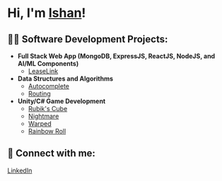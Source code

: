 <h1>Hi, I'm <a href="https://www.linkedin.com/in/ishanmadan1/">Ishan</a>!

<h2>👨‍💻 Software Development Projects:</h2>

- <b>Full Stack Web App (MongoDB, ExpressJS, ReactJS, NodeJS, and AI/ML Components)</b>
  - [LeaseLink](https://github.com/ishan-madan/leaselink/)
- <b>Data Structures and Algorithms</b>
  - [Autocomplete](https://github.com/ishan-madan/autocomplete/)
  - [Routing](https://github.com/ishan-madan/routing/)
- <b>Unity/C# Game Development</b>
  - [Rubik's Cube](https://github.com/ishan-madan/rubikscube/)
  - [Nightmare](https://github.com/ishan-madan/nightmare/)
  - [Warped](https://github.com/ishan-madan/warped/)
  - [Rainbow Roll](https://github.com/ishan-madan/rainbowroll/)

<h2> 🤳 Connect with me:</h2>

<a href="https://linkedin.com/in/ishanmadan1/"> LinkedIn </a>
